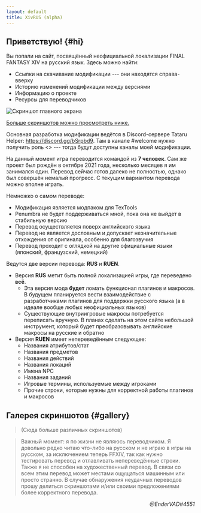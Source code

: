 ```yaml
---
layout: default
title: XivRUS (alpha)
---
```


## Приветствую! {#hi}

Вы попали на сайт, посвящённый неофициальной локализации FINAL FANTASY XIV на русский язык. Здесь можно найти:
* Ссылки на скачивание модификации --- они находятся справа-вверху
* Историю изменений модификации между версиями
* Информацию о проекте
* Ресурсы для переводчиков

![Скриншот главного экрана](/xivrus/assets/images/gallery-01.png)

[Больше скриншотов можно просмотреть ниже.](#gallery)

Основная разработка модификации ведётся в Discord-сервере Tataru Helper: <https://discord.gg/bSrpbd9>. Там в канале #welcome нужно получить роль <<Alpha>> --- тогда будут доступны каналы моей модификации.

На данный момент игра переводится командой из **7 человек**. Сам же проект был рождён в октябре 2021 года, несколько месяцев я им занимался один. Перевод сейчас готов далеко не полностью, однако был совершён немалый прогресс. С текущим вариантом перевода можно вполне играть.

Немножко о самом переводе:
* Модификация является модпаком для TexTools
* Penumbra не будет поддерживаться мной, пока она не выйдет в стабильную версию
* Перевод осуществляется поверх английского языка
* Перевод не является дословным и допускает незначительные отхождения от оригинала, особенно для благозвучия
* Перевод проходит с оглядкой на другие официальные языки (японский, французский, немецкий)

Ведутся две версии перевода: **RUS** и **RUEN**.
* Версия **RUS** метит быть полной локализацией игры, где переведено **всё**.
  - Эта версия мода **будет** ломать функционал плагинов и макросов. В будущем планируется вести взаимодействие с разработчиками плагинов для поддержки русского языка (а в идеале вообще любых неофициальных языков)
  - Существующие внутриигровые макросы потребуется переписать вручную. В планах сделать на этом сайте небольшой инструмент, который будет преобразовывать английские макросы на русские и обратно
* Версия **RUEN** имеет непереведённым следующее:
  - Названия атрибутов/стат
  - Названия предметов
  - Названия действий
  - Названия локаций
  - Имена NPC
  - Названия заданий
  - Игровые термины, используемые между игроками
  - Прочие строки, которые нужны для корректной работы плагинов и макросов

## Галерея скриншотов {#gallery}
> (Сюда больше различных скриншотов)

> Важный момент: я по жизни не являюсь переводчиком. Я довольно редко читаю что-либо на русском и не играю в игры на русском, за исключением теперь FFXIV, так как нужно тестировать перевод и отлавливать непереведённые строки. Также я не способен на художественный перевод. В связи со всем этим перевод может местами ощущаться машинным или просто странно. В случае обнаружения неудачных переводов прошу делиться скриншотами и/или своими предложениями более корректного перевода.


<div style="text-align: right"><i>@EnderVAD#4551</i></div>